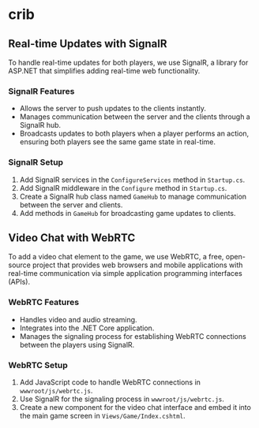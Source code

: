 # crib

## Real-time Updates with SignalR

To handle real-time updates for both players, we use SignalR, a library for ASP.NET that simplifies adding real-time web functionality.

### SignalR Features

* Allows the server to push updates to the clients instantly.
* Manages communication between the server and the clients through a SignalR hub.
* Broadcasts updates to both players when a player performs an action, ensuring both players see the same game state in real-time.

### SignalR Setup

1. Add SignalR services in the `ConfigureServices` method in `Startup.cs`.
2. Add SignalR middleware in the `Configure` method in `Startup.cs`.
3. Create a SignalR hub class named `GameHub` to manage communication between the server and clients.
4. Add methods in `GameHub` for broadcasting game updates to clients.

## Video Chat with WebRTC

To add a video chat element to the game, we use WebRTC, a free, open-source project that provides web browsers and mobile applications with real-time communication via simple application programming interfaces (APIs).

### WebRTC Features

* Handles video and audio streaming.
* Integrates into the .NET Core application.
* Manages the signaling process for establishing WebRTC connections between the players using SignalR.

### WebRTC Setup

1. Add JavaScript code to handle WebRTC connections in `wwwroot/js/webrtc.js`.
2. Use SignalR for the signaling process in `wwwroot/js/webrtc.js`.
3. Create a new component for the video chat interface and embed it into the main game screen in `Views/Game/Index.cshtml`.

